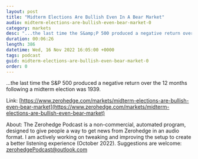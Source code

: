 ```yaml
---
layout: post
title: "Midterm Elections Are Bullish Even In A Bear Market"
audio: midterm-elections-are-bullish-even-bear-market-0
category: markets
desc: "...the last time the S&amp;P 500 produced a negative return over the 12 months following a midterm election was 1939."
duration: 00:06:26
length: 386
datetime: Wed, 16 Nov 2022 16:05:00 +0000
tags: podcast
guid: midterm-elections-are-bullish-even-bear-market-0
order: 0
---
```

...the last time the S&amp;P 500 produced a negative return over the 12 months following a midterm election was 1939.

Link: [https://www.zerohedge.com/markets/midterm-elections-are-bullish-even-bear-market](https://www.zerohedge.com/markets/midterm-elections-are-bullish-even-bear-market)

About: The Zerohedge Podcast is a non-commercial, automated program, designed to give people a way to get news from Zerohedge in an audio format.  I am actively working on tweaking and improving the setup to create a better listening experience (October 2022).  Suggestions are welcome: [zerohedgePodcast@outlook.com](mailto:zerohedgePodcast@outlook.com)